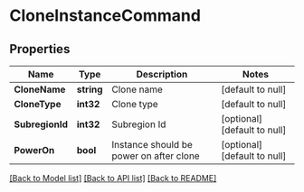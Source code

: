 # CloneInstanceCommand

## Properties
Name | Type | Description | Notes
------------ | ------------- | ------------- | -------------
**CloneName** | **string** | Clone name | [default to null]
**CloneType** | **int32** | Clone type | [default to null]
**SubregionId** | **int32** | Subregion Id | [optional] [default to null]
**PowerOn** | **bool** | Instance should be power on after clone | [optional] [default to null]

[[Back to Model list]](../README.md#documentation-for-models) [[Back to API list]](../README.md#documentation-for-api-endpoints) [[Back to README]](../README.md)


